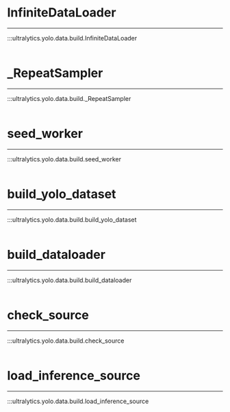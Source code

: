 # InfiniteDataLoader
---
:::ultralytics.yolo.data.build.InfiniteDataLoader
<br><br>

# _RepeatSampler
---
:::ultralytics.yolo.data.build._RepeatSampler
<br><br>

# seed_worker
---
:::ultralytics.yolo.data.build.seed_worker
<br><br>

# build_yolo_dataset
---
:::ultralytics.yolo.data.build.build_yolo_dataset
<br><br>

# build_dataloader
---
:::ultralytics.yolo.data.build.build_dataloader
<br><br>

# check_source
---
:::ultralytics.yolo.data.build.check_source
<br><br>

# load_inference_source
---
:::ultralytics.yolo.data.build.load_inference_source
<br><br>
